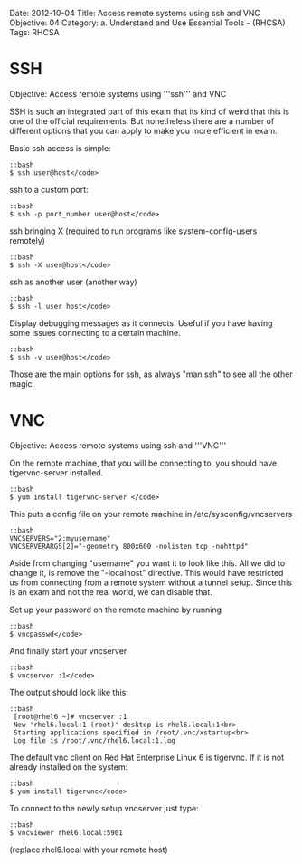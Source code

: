 Date: 2012-10-04
Title: Access remote systems using ssh and VNC
Objective: 04
Category: a. Understand and Use Essential Tools - (RHCSA)
Tags: RHCSA

SSH
===

Objective: Access remote systems using '''ssh''' and VNC

SSH is such an integrated part of this exam that its kind of weird that this is one of the official requirements. But nonetheless there are a number of different options that you can apply to make you more efficient in exam. 

Basic ssh access is simple:

    ::bash
    $ ssh user@host</code>

ssh to a custom port:

    ::bash
    $ ssh -p port_number user@host</code>

ssh bringing X (required to run programs like system-config-users remotely)

    ::bash
    $ ssh -X user@host</code>

ssh as another user (another way)

    ::bash
    $ ssh -l user host</code>

Display debugging messages as it connects. Useful if you have having some issues connecting to a certain machine.

    ::bash
    $ ssh -v user@host</code>

Those are the main options for ssh, as always "man ssh" to see all the other magic.

VNC
===

Objective: Access remote systems using ssh and '''VNC'''

On the remote machine, that you will be connecting to, you should have tigervnc-server installed.

    ::bash
    $ yum install tigervnc-server </code>

This puts a config file on your remote machine in /etc/sysconfig/vncservers

    ::bash
    VNCSERVERS="2:myusername"
    VNCSERVERARGS[2]="-geometry 800x600 -nolisten tcp -nohttpd"
 

Aside from changing "username" you want it to look like this. All we did to change it, is remove the "-localhost" directive. This would have restricted us from connecting from a remote system without a tunnel setup. Since this is an exam and not the real world, we can disable that.

Set up your password on the remote machine by running 

    ::bash
    $ vncpasswd</code>

And finally start your vncserver

    ::bash
    $ vncserver :1</code>

The output should look like this:<br>
    
    ::bash    
     [root@rhel6 ~]# vncserver :1
     New 'rhel6.local:1 (root)' desktop is rhel6.local:1<br>
     Starting applications specified in /root/.vnc/xstartup<br>
     Log file is /root/.vnc/rhel6.local:1.log
 
The default vnc client on Red Hat Enterprise Linux 6 is tigervnc. If it is not already installed on the system:

    ::bash
    $ yum install tigervnc</code>

To connect to the newly setup vncserver just type:

    ::bash
    $ vncviewer rhel6.local:5901 
(replace rhel6.local with your remote host)
